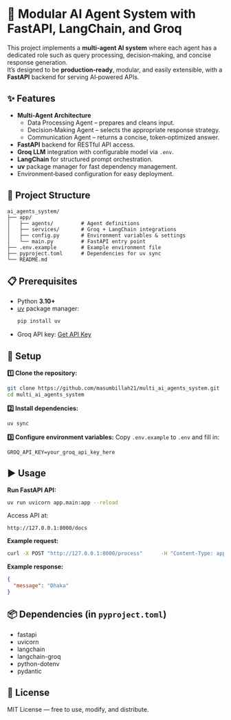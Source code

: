 # 🧠 Modular AI Agent System with FastAPI, LangChain, and Groq

This project implements a **multi‑agent AI system** where each agent has a dedicated role such as query processing, decision‑making, and concise response generation.  
It’s designed to be **production‑ready**, modular, and easily extensible, with a **FastAPI** backend for serving AI‑powered APIs.

## ✨ Features
- **Multi‑Agent Architecture**
  - Data Processing Agent – prepares and cleans input.
  - Decision‑Making Agent – selects the appropriate response strategy.
  - Communication Agent – returns a concise, token‑optimized answer.
- **FastAPI** backend for RESTful API access.
- **Groq LLM** integration with configurable model via `.env`.
- **LangChain** for structured prompt orchestration.
- **uv** package manager for fast dependency management.
- Environment‑based configuration for easy deployment.

## 📂 Project Structure
```
ai_agents_system/
├── app/
│   ├── agents/         # Agent definitions
│   ├── services/       # Groq + LangChain integrations
│   ├── config.py       # Environment variables & settings
│   └── main.py         # FastAPI entry point
├── .env.example        # Example environment file
├── pyproject.toml      # Dependencies for uv sync
└── README.md
```

## 📋 Prerequisites
- Python **3.10+**
- [uv](https://github.com/astral-sh/uv) package manager:
  ```bash
  pip install uv
  ```
- Groq API key: [Get API Key](https://console.groq.com/)

## 🚀 Setup

**1️⃣ Clone the repository:**
```bash
git clone https://github.com/masumbillah21/multi_ai_agents_system.git
cd multi_ai_agents_system
```

**2️⃣ Install dependencies:**
```bash
uv sync
```

**3️⃣ Configure environment variables:**
Copy `.env.example` to `.env` and fill in:
```env
GROQ_API_KEY=your_groq_api_key_here
```

## ▶️ Usage

**Run FastAPI API:**
```bash
uv run uvicorn app.main:app --reload
```
Access API at:
```
http://127.0.0.1:8000/docs
```

**Example request:**
```bash
curl -X POST "http://127.0.0.1:8000/process"      -H "Content-Type: application/json"      -d '{"input": "What is the capital of Bangladesh?"}'
```

**Example response:**
```json
{
  "message": "Dhaka"
}
```

## 📦 Dependencies (in `pyproject.toml`)
- fastapi
- uvicorn
- langchain
- langchain-groq
- python-dotenv
- pydantic

## 📄 License
MIT License — free to use, modify, and distribute.
